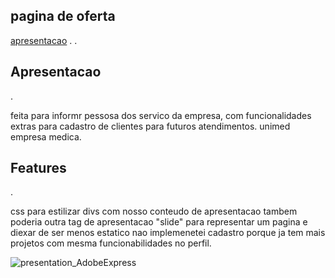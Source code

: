 <h2> pagina de oferta </h2>
<a href="#present">apresentacao</a>
.
.
<h2 id="present"> Apresentacao </h2>
.
<p> feita para informr pessosa dos servico da empresa, com funcionalidades extras para cadastro de clientes para futuros atendimentos. unimed empresa medica.
</p>
<h2> Features </h2>
.
<p> css para estilizar divs com nosso conteudo de apresentacao tambem poderia outra tag de apresentacao "slide" para representar um pagina e diexar de ser menos estatico
  nao implemenetei cadastro porque ja tem mais projetos com mesma funcionabilidades no perfil.
</p>

![presentation_AdobeExpress](https://github.com/Guilhermefonseca2021/landing_page/assets/92196697/955c79e6-9f91-45c4-a3ca-adbdd4db6c36)
